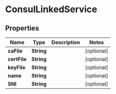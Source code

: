 

# ConsulLinkedService


## Properties

Name | Type | Description | Notes
------------ | ------------- | ------------- | -------------
**caFile** | **String** |  |  [optional]
**certFile** | **String** |  |  [optional]
**keyFile** | **String** |  |  [optional]
**name** | **String** |  |  [optional]
**SNI** | **String** |  |  [optional]



